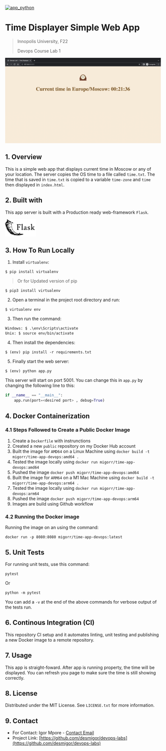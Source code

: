 [![app_python](https://github.com/desmigor/devops-labs/actions/workflows/app_python.yml/badge.svg)](https://github.com/desmigor/devops-labs/actions/workflows/app_python.yml)

# Time Displayer Simple Web App
> Innopolis University, F22
>
> Devops Course Lab 1

![](./images/ui-image.png)

## 1. Overview

This is a simple web app that displays current time in Moscow or any of your location. The server copies the OS time to a file called `time.txt`. The time that is saved in `time.txt` is copied to a variable `time-zone` and `time` then displayed in `index.html`. 

## 2. Built with

This app server is built with a Production ready web-framework `Flask`.

<img src="./images/flask-logo.png" width="100"/>

## 3. How To Run Locally

1. Install `virtualenv`:
```
$ pip install virtualenv
```

> Or for Updated version of pip

```
$ pip3 install virtualenv
```

2. Open a terminal in the project root directory and run:
```
$ virtualenv env
```

3. Then run the command:
```
Windows: $ .\env\Scripts\activate
Unix: $ source env/bin/activate
```

4. Then install the dependencies:
```
$ (env) pip install -r requirements.txt
```

5. Finally start the web server:
```
$ (env) python app.py
```

This server will start on port 5001. You can change this in `app.py` by changing the following line to this:

```python
if __name__ == "__main__":
    app.run(port=<desired port> , debug=True)
```

## 4. Docker Containerization

### 4.1 Steps Followed to Create a Public Docker Image

1. Create a `Dockerfile` with instrunctions
2. Created a new `public` repository on my Docker Hub account
3. Built the image for `AMD64` on a Linux Machine  using `docker build -t migorr/time-app-devops:amd64 .`
4. Tested the image locally using `docker run migorr/time-app-devops:amd64`
5. Pushed the image `docker push migorr/time-app-devops:amd64`
6. Built the image for `ARM64` on a M1 Mac Machine  using `docker build -t migorr/time-app-devops:arm64 .`
7. Tested the image locally using `docker run migorr/time-app-devops:arm64`
8. Pushed the image `docker push migorr/time-app-devops:arm64`
9. Images are build using Github workflow

### 4.2 Running the Docker image

Running the image on an using the command:

```
docker run -p 8080:8080 migorr/time-app-devops:latest
```

## 5. Unit Tests

For running unit tests, use this command:

```
pytest
```
Or

```
python -m pytest
```

You can add a `-v` at the end of the above commands for verbose output of the tests run.

## 6. Continous Integration (CI)

This repository CI setup and it automates linting, unit testing and publishing a new Docker image to a remote repository.


## 7. Usage

This app is straight-foward. After app is running property, the time will be displayed. You can refresh you page to make sure the time is still showing correctly.


## 8. License

Distributed under the MIT License. See `LICENSE.txt` for more information.

## 9. Contact

- For Contact: Igor Mpore - [Contact Email](mailto:i.mpore@innopolis.university)
- Project Link: [https://github.com/desmigor/devops-labs](https://github.com/desmigor/devops-labs)